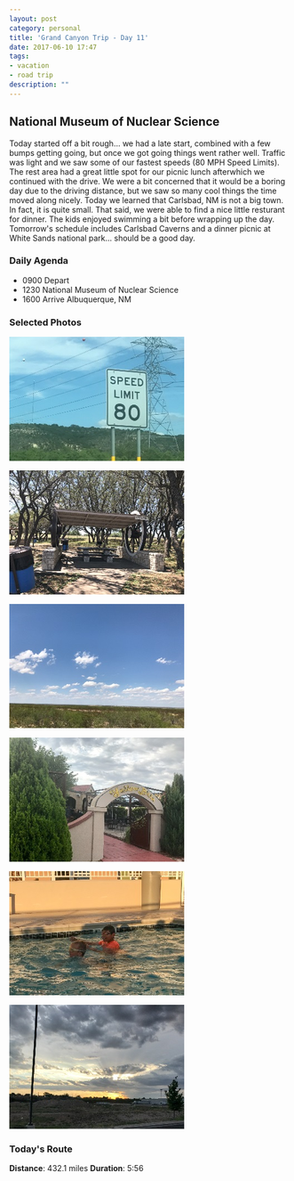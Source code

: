```yaml
---
layout: post
category: personal
title: 'Grand Canyon Trip - Day 11'
date: 2017-06-10 17:47
tags:
- vacation
- road trip
description: ""
---
```

## National Museum of Nuclear Science
Today started off a bit rough... we had a late start, combined with a few bumps getting going, but once we got going things went rather well. Traffic was light and we saw some of our fastest speeds (80 MPH Speed Limits). The rest area had a great little spot for our picnic lunch afterwhich we continued with the drive. We were a bit concerned that it would be a boring day due to the driving distance, but we saw so many cool things the time moved along nicely. Today we learned that Carlsbad, NM is not a big town. In fact, it is quite small. That said, we were able to find a nice little resturant for dinner. The kids enjoyed swimming a bit before wrapping up the day. Tomorrow's schedule includes Carlsbad Caverns and a dinner picnic at White Sands national park... should be a good day.


### Daily Agenda
- 0900 Depart
- 1230 National Museum of Nuclear Science
- 1600 Arrive Albuquerque, NM


### Selected Photos
<div>

<a class="example-image-link" href="/images/IMG_0514.jpg" data-lightbox="daily-1" data-title="Fastest we've seen"><img class="example-image lb_image" src="/images/IMG_0514_thumb.jpg" alt="image-1" /></a>

<a class="example-image-link" href="/images/IMG_0518.jpg" data-lightbox="daily-1" data-title="Another great lunch spot"><img class="example-image lb_image_right" src="/images/IMG_0518_thumb.jpg" alt="image-1" /></a>

<a class="example-image-link" href="/images/IMG_0521.jpg" data-lightbox="daily-1" data-title="Officially in big sky country"><img class="example-image lb_image" src="/images/IMG_0521_thumb.jpg" alt="image-1" /></a>

<a class="example-image-link" href="/images/IMG_0523.jpg" data-lightbox="daily-1" data-title="Great little spot for dinner"><img class="example-image lb_image_right" src="/images/IMG_0523_thumb.jpg" alt="image-1" /></a>

<a class="example-image-link" href="/images/IMG_0529.jpg" data-lightbox="daily-1" data-title="Swiming at the end of the day of driving"><img class="example-image lb_image" src="/images/IMG_0529_thumb.jpg" alt="image-1" /></a>

<a class="example-image-link" href="/images/IMG_0530.jpg" data-lightbox="daily-1" data-title="San Antonio Riverwalk"><img class="example-image lb_image_right" src="/images/IMG_0530_thumb.jpg" alt="image-1" /></a>

</div>

### Today's Route
__Distance__: 432.1 miles __Duration__: 5:56

<div id="map"></div>
<script>
    var stops = [
        {name: 'TownePlace Suites', lat: 36.7669695, lon: -108.1467596},
        {name: 'National Museum of Nuclear Science & History', lat: 35.0659899, lon: -106.5360859},
        {name: 'TownePlace Suites', lat: 35.0591628, lon: -106.6220605},
    ];

    var encoded_route = "}dzsD`b{xQwj@pSyg@|Zei@zYyo@zP}j@f[in@bRsj@|Z}i@v[gi@`[oj@n\\ai@~[qi@z[}e@p^gc@zg@cd@bh@cf@dj@ue@|i@{e@`j@{e@lj@ed@li@sc@vk@ea@`o@w`@bo@}`@po@sg@ff@et@tJau@hCyt@zCgm@~\\oe@pj@ua@lg@_j@pa@sm@v`@}p@zRas@hVam@be@_j@tj@kj@lj@}m@tb@kr@b\\{n@|a@sX|x@iVvy@m^tv@sf@rn@}i@lj@qj@pf@{f@zl@sn@|`@ct@bV_s@nYc]|t@}V~z@kWjz@m]hu@gf@po@oe@ln@ed@|m@mb@bo@oc@fi@}o@x\\qd@no@a]fv@{\\vu@u]dw@{Kly@aAdp@mB~o@sSfv@e^xp@ca@xl@Br_A{Fz~@}A`bAeAd`AeC`aAaAb`AgN~}@}Xbv@cj@|i@kb@hm@sSjv@c]|n@yg@vb@e^br@oL`_Aed@zq@o[pu@c`@dt@q^dt@qu@lLqs@nV}s@rVii@nh@qT|{@gT|{@cTf|@mTn{@{Q~|@_Kn_AcKl`AgMrbAuRdbAuRhaAmRnaAkRxaAoR`aAw]r{@g_@b{@}^b{@wb@bw@kj@zp@}i@pp@sc@vv@s_@jz@{^nz@{[h}@}Zr}@}Zp}@g_@hz@ej@hq@gb@pw@k]|{@o]d|@q_@pz@ye@pu@qe@ju@{j@ho@is@fb@ys@|b@ss@dc@ct@~`@{w@rYms@zb@_s@fd@ir@ld@sm@hl@kc@|u@wHtdAoHleAy^rx@mn@hk@oj@zo@yX|}@mRpaAcW|_Asn@ti@it@db@{s@jb@_y@fVkx@nYav@z]}b@pw@{^~z@_b@rx@oe@xu@cXh~@iO~bAiO|bAwOxbAoOzbAoO~bAuGbdA~NzbAhOhcAlIfdApIjdAf[x|@tc@vv@bd@nw@xTr~@iKfdA}HjdA|M~bAhQ`aAvPrbAeBndAsGddAzSfaAxXx~@xX|~@tKbcAbDvdAdEdeAnRxaApSpaAxSlaA~S~`AlRp}@zSbaAhRpaAlPpbAdRjbAnShaApS|`A`PbcAMfeAwEddAyFbeAkPhbAcQnbA_QhbAuX`_Ay\\b|@{\\t|@k]n|@_]d|@s[t|@sXp~@uXd_AqXb_AsX`_A_Yl~@a]z|@{]j~@}\\n|@{\\p|@y\\t|@m\\r{@}\\p|@{\\n|@yXv~@wT`aAsT~`AqT`aAkTdaAyT|`AoLxcAmIpdAqIndAmIrdAyGxdAkE`eAyEheAkEbeAoEfeAgCpcAqFbeAgVz_AiYp~@iX|}@cCdeA_JldAe]h|@i^j{@m^t{@a^`|@cW|r@cIxq@eKr{@iJdbAwFvdAdCnfAtCxfAzCzfA~@fgA_OddAaXx`AaX`aA{Wz`A_Xp`A{WbaAoWlaA_UnbAaUfbAcUjbAmS~}@oQvaAeNxdAcN|dA_NvdAsNxdAsP|cAyPddAqPddAcPfdAkOldAoOndAmOpdAgOpdAmOndAmOndAcOlcAiNpbAkLxz@{K|w@iHvz@fCx|@nJpx@fI|r@`Cjw@l@dy@`Nb_AtQd{@zOr}@pGveAvGffA`HdfAjSdcAbV|aApVjbAtU|aAtGpfAiH~eAqKpeAkKreAkRncA}QvcAsBxfAMbgAQbgAUzfAgIhfAqKneAqKreAkK|dAmKjeAuKzeA_NvdAq_@t{@ig@zt@ms@|d@cP~aAuFzfAqHlfA}ElgAw@bhAgOldA}KheAnDtfAo@zfAeLneA_LreAkLleAgLneAiTnaAFbfAbPvcA|c@dy@t\\d}@jItdAjg@vu@jZt_ApPbdArPddA`F|eAiQxcAeW|`Aqh@zs@ki@zs@_b@bz@_J`fAyI~eAwI|eA_J`fAeU|aAeZ|_AcZ|_AeZz_Ac\\n~@kb@hz@mp@|h@iv@~`@io@|j@__@x|@}^z|@ma@xz@it@bd@cd@tw@k[f_Ae[j_Am[h_Aw\\n~@ya@zz@ua@b{@qa@zz@ya@`{@}W`aA}TpbAeVlaAuSjcA_UrbA}TlbAkGxeAjAhgAXfgAkDbgAiDxfAs@tgA~@jgA~@dgA|@hgApLtdAdYn`ArF~eAOfgAyQzbAyWraAsN|dAeFlfAWfgAvFvfAtGhfAzIdfAtIbfAxI`fAxIdfA|I`fA|KreAd[j_An[l_A`U~aApKxeAtKreAvIveAvFfgAxFjfAfCvfAw@fgAo@bgAeIneA}Xz`AwXv`AeQrcAaHlfA}GnfAyGhfA{GheAcHbgAyM`eAoO|dAiOrdAgB`gAm@fgAu@hgAu@bgAs@fgAw@hgAm@fgAq@fgAs@fgAs@fgAq@hgAeHraAa]zx@u]jz@mW`}@CftAvDjw@~Svq@wF`k@aXrg@a_@|o@ga@js@ca@`s@aa@ns@{`@js@}`@ps@ea@ds@ea@~r@ma@`s@ga@ds@ia@bs@ea@bs@o_@|t@g]fv@q\\du@}Ybp@yY`p@wY~o@wY~o@m[zo@k_@tt@s_@`u@e^dv@wXzy@ka@hs@uc@rq@qc@nq@}a@~r@qa@ps@ka@rs@qa@ts@ma@js@i_@fp@a[xi@g\\tk@o[lj@{[~j@s^xo@_d@|v@wa@~s@ue@ro@go@xb@eo@zb@go@|b@go@~b@eo@|b@eo@~b@eo@~b@go@|b@co@`c@io@~b@co@~b@eo@~b@go@`c@eo@~b@eo@bc@oo@|b@_o@bc@im@|e@yh@tl@wh@rl@wh@rl@uh@rl@wh@tl@wh@pl@uh@tl@{h@tl@sk@`h@au@jTmu@zSgu@vS_s@lVwh@fe@yi@~f@aj@hg@eh@le@kd@~a@wd@fb@y\\vZkc@~Rgl@dTor@~Vul@fT}k@jTyj@hSch@jRgn@hUyo@lXqn@t[{h@|c@gd@ni@ol@``@ml@``@kl@b`@ol@b`@ml@b`@kl@b`@ml@b`@ol@d`@kl@b`@kl@b`@ol@b`@kl@b`@kl@f`@mk@l_@ue@d[wk@v_@ml@h`@ol@f`@ol@f`@kl@b`@il@f`@{c@vf@gOnv@sOnw@oPdz@mPfz@oPdz@oPdz@oPfz@yMlq@uMpp@uOtw@oPfz@mPbz@gO~u@sOnw@oNpp@u\\dh@ke@x_@kg@xa@cf@v`@ud@l_@oe@``@mf@`a@ci@jc@uh@`c@ch@hb@uh@|b@ej@fd@ue@f`@kd@j_@gf@z`@ee@~_@{e@t`@ab@j]oc@h^{`@h\\s]lYea@n\\gd@d_@{a@b]ic@n^{i@f^gm@|^gm@~^am@z^cm@z^em@|^_m@`_@em@v^cm@z^gm@|^am@z^em@~^gm@z^{l@|^cm@`_@em@~^em@z^cm@~^_m@z^cm@`_@em@~^cm@`_@cm@v^cf@vd@af@pg@mg@|h@yf@tg@un@lUor@xGiq@tGim@|Fal@xFek@vFak@tFek@rF}j@vFck@rFok@rCsk@Tsk@Tuk@Rwk@Vuk@T_k@Tal@Tak@mFej@aLij@_Lij@aL}h@kKik@tFmi@rJal@jKgi@tJua@hDcd@dVk_@|Xu_@|[aa@|Tgg@w@ci@o@s]|[}Ylb@yi@bR_t@?wl@Dgd@bVwa@n`@e_@tf@q]rd@__@lf@s_@hg@m_@`g@i`@bh@g`@`h@{_@ng@u]zd@a\\xb@{^hf@}_@vg@q_@dg@k]nd@q\\jc@u\\tc@i]rk@";

    function initMap() {
        var mid_point =  {lat: 30.895996, lng: -102.402736};

        var map = new google.maps.Map(document.getElementById('map'), {
            zoom: 6,
            center: mid_point,
            fullscreenControl: true,
            styles: [
                {
                    "featureType": "administrative",
                    "elementType": "all",
                    "stylers": [{"saturation": "-100"}]
                },
                {
                    "featureType": "administrative.province",
                    "elementType": "all",
                    "stylers": [{"visibility": "on"}]
                },
                {
                    "featureType": "landscape",
                    "elementType": "all",
                    "stylers": [{"saturation": -100}, {"lightness": 65}, {"visibility": "on"}]
                },
                {
                    "featureType": "poi",
                    "elementType": "all",
                    "stylers": [{"saturation": -100}, {"lightness": "50"}, {"visibility": "simplified"}]
                },
                {
                    "featureType": "road",
                    "elementType": "all",
                    "stylers": [{"saturation": "-100"}]
                },
                {
                    "featureType": "road.highway",
                    "elementType": "all",
                    "stylers": [{"visibility": "simplified"}]
                },
                {
                    "featureType": "road.arterial",
                    "elementType": "all",
                    "stylers": [{"lightness": "30"}]
                },
                {
                    "featureType": "road.local",
                    "elementType": "all",
                    "stylers": [{"lightness": "40"}]
                },
                {
                    "featureType": "transit",
                    "elementType": "all",
                    "stylers": [{"saturation": -100}, {"visibility": "simplified"}]
                },
                {
                    "featureType": "water",
                    "elementType": "geometry",
                    "stylers": [{"hue": "#ffff00"}, {"lightness": -25}, {"saturation": -97}]
                },
                {
                    "featureType": "water",
                    "elementType": "labels",
                    "stylers": [{"lightness": -25 },{"saturation": -100}]
                }
            ]
        });

        for (var i = 0; i < stops.length; i++) {
          var latLng = new google.maps.LatLng(stops[i].lat, stops[i].lon);
          var marker = new google.maps.Marker({
            position: latLng,
            map: map,
            title: stops[i].name
          });
        }

        var routePath = new google.maps.Polyline({
          path: google.maps.geometry.encoding.decodePath(encoded_route),
          geodesic: true,
          strokeColor: '#FF0000',
          strokeOpacity: 1.0,
          strokeWeight: 4
        });

        routePath.setMap(map);

    }
</script>
<script async defer src="https://maps.googleapis.com/maps/api/js?key=AIzaSyCgUYlm-BQOCLSc66tIMVe3DUSXwxpAjDw&libraries=geometry&callback=initMap">
</script>





